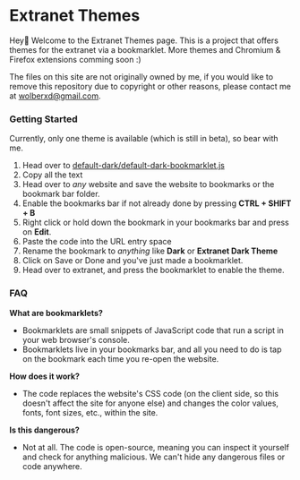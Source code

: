 # Extranet Themes
Hey👋 Welcome to the Extranet Themes page. This is a project that offers themes for the extranet via a bookmarklet.
More themes and Chromium & Firefox extensions comming soon :)


The files on this site are not originally owned by me, if you would like to remove this repository due to copyright or other reasons, please contact me at wolberxd@gmail.com.

### Getting Started
Currently, only one theme is available (which is still in beta), so bear with me.
1. Head over to [default-dark/default-dark-bookmarklet.js](https://raw.githubusercontent.com/homunculus09/extranet-themes/refs/heads/main/default-dark/default-dark-bookmarklet.js)
2. Copy all the text
3. Head over to _any_ website and save the website to bookmarks or the bookmark bar folder.
4. Enable the bookmarks bar if not already done by pressing **CTRL + SHIFT + B**
5. Right click or hold down the bookmark in your bookmarks bar and press on **Edit**.
6. Paste the code into the URL entry space
7. Rename the bookmark to _anything_ like **Dark** or **Extranet Dark Theme**
8. Click on Save or Done and you've just made a bookmarklet.
9. Head over to extranet, and press the bookmarklet to enable the theme.
### FAQ
**What are bookmarklets?**
- Bookmarklets are small snippets of JavaScript code that run a script in your web browser's console.
- Bookmarklets live in your bookmarks bar, and all you need to do is tap on the bookmark each time you re-open the website.

**How does it work?**
- The code replaces the website's CSS code (on the client side, so this doesn't affect the site for anyone else) and changes the color values, fonts, font sizes, etc., within the site.

**Is this dangerous?**
- Not at all. The code is open-source, meaning you can inspect it yourself and check for anything malicious. We can't hide any dangerous files or code anywhere.
